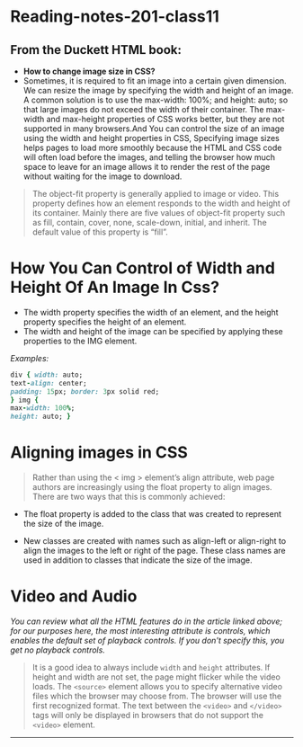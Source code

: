 # Reading-notes-201-class11
## From the Duckett HTML book:
+ **How to change image size in CSS?**<br> 
+ Sometimes, it is required to fit an image into a certain given dimension. We can resize the image by specifying the width and height of an image.
A common solution is to use the max-width: 100%; and height: auto; so that large images do not exceed the width of their container.
The max-width and max-height properties of CSS works better,
but they are not supported in many browsers.And You can control the size of an image using the width and height properties in CSS,
Specifying image sizes helps pages to load more smoothly because the HTML and CSS code will often load before the images, 
and telling the browser how much space to leave for an image allows it to render the rest of the page without waiting for the image to download.

> The object-fit property is generally applied to image or video. This property defines how an element responds to the width and height of its container. Mainly there are five values of object-fit property such as fill, contain, cover, none, scale-down, initial, and inherit. The default value of this property is “fill”.


# How You Can Control of Width and Height Of An Image In Css?

- The width property specifies the width of an element, and the height property specifies the height of an element.
- The width and height of the image can be specified by applying these properties to the IMG element.

*Examples:*

``` ruby
div { width: auto;
text-align: center;
padding: 15px; border: 3px solid red;
} img {
max-width: 100%;
height: auto; }
```
# Aligning images in CSS
> Rather than using the < img > element’s align attribute, web page authors are increasingly using the float property to align images. There are two ways that this is commonly achieved:

- The float property is added to the class that was created to represent the size of the image.

- New classes are created with names such as align-left or align-right to align the images to the left or right of the page. These class names are used in addition to classes that indicate the size of the image.
# Video and Audio
*You can review what all the HTML features do in the article linked above; for our purposes here, the most interesting attribute is controls, which enables the default set of playback controls. If you don't specify this, you get no playback controls.*

> It is a good idea to always include `width` and `height` attributes. If height and width are not set, the page might flicker while the video loads.
> The `<source>` element allows you to specify alternative video files which the browser may choose from. The browser will use the first recognized format.
> The text between the `<video>` and `</video>` tags will only be displayed in browsers that do not support the `<video>` element.






<hr>


